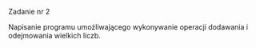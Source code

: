 Zadanie nr 2

Napisanie programu umożliwającego wykonywanie operacji dodawania i odejmowania wielkich liczb.